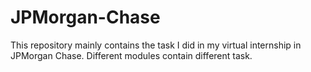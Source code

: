 # JPMorgan-Chase
This repository mainly contains the task I did in my virtual internship in JPMorgan Chase.
Different modules contain different task.
